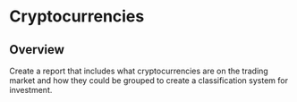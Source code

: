 # Cryptocurrencies

## Overview
Create a report that includes what cryptocurrencies are on the trading market and how they could be grouped to create a classification system for investment.